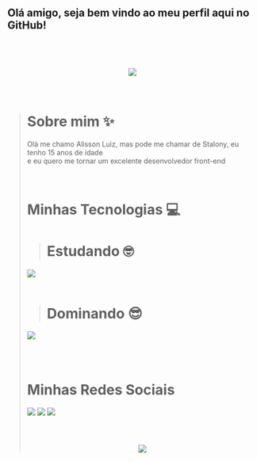 ## Olá amigo, seja bem vindo ao meu perfil aqui no GitHub!
<br>
<h1 align="center">
<img src="https://readme-typing-svg.herokuapp.com/?font=Righteous&size=35&center=true&vCenter=true&width=500&height=70&duration=4000&lines=olá!+👋;+me+chamo+Stalony!;" />
</h1>
<br>

> <h1>Sobre mim ✨</h1
<p>Olá me chamo Alisson Luiz, mas pode me chamar de Stalony, eu tenho 15 anos de idade <br> e eu quero me tornar um excelente desenvolvedor front-end</p>

<div style="display: inline_block"><br>
  <h1>Minhas Tecnologias 💻</h1>

  > <h1>Estudando 🤓</h1>
<div align="left" >
  <img src="https://skillicons.dev/icons?i=javascript," />
</div>
  <br>

  > <h1>Dominando 😎 </h1>
  <div align="left" >
  <img src="https://skillicons.dev/icons?i=html,css,vscode,git,github,figma" />
</div>
</div>
  
  ##
 
<div> 

  <br>

  <h1>Minhas Redes Sociais</h1>
  <a href="https://www.instagram.com/alissonrocha.08/" target="_blank"><img src="https://img.shields.io/badge/-Instagram-%23E4405F?style=for-the-badge&logo=instagram&logoColor=white" target="_blank"></a>
  <a href = "mailto:alissonluiz142008@yahoo.com"><img src="https://img.shields.io/badge/-Gmail-%23333?style=for-the-badge&logo=gmail&logoColor=white" target="_blank"></a>
  <a href="https://www.linkedin.com/in/alisson-luiz-7b2080296/" target="_blank"><img src="https://img.shields.io/badge/-LinkedIn-%230077B5?style=for-the-badge&logo=linkedin&logoColor=white" target="_blank"></a> 
  
</div>

<br>

<h1 align="center">
<img src="https://readme-typing-svg.herokuapp.com/?font=Righteous&size=35&center=true&vCenter=true&width=500&height=70&duration=4000&lines=obrigado+pela+atenção!;" />
</h1>



